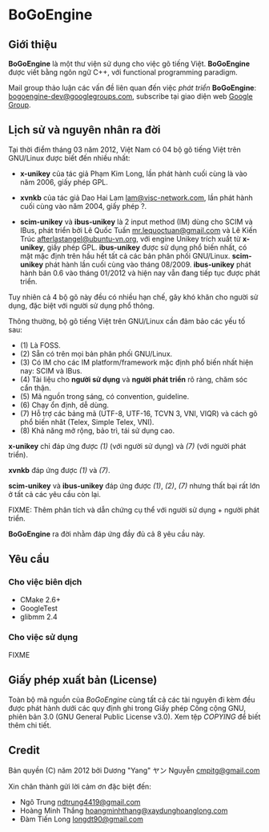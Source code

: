 # BoGoEngine

## Giới thiệu

**BoGoEngine** là một thư viện sử dụng cho việc gõ tiếng Việt.  **BoGoEngine**
được viết bằng ngôn ngữ C++, với functional programming paradigm.

Mail group thảo luận các vấn đề liên quan đến việc *phát triển*
**BoGoEngine**: <bogoengine-dev@googlegroups.com>, subscribe tại giao diện web
[Google Group](http://groups.google.com/group/bogoengine-dev/).

## Lịch sử và nguyên nhân ra đời

Tại thời điểm tháng 03 năm 2012, Việt Nam có 04 bộ gõ tiếng Việt trên GNU/Linux
được biết đến nhiều nhất:

* **x-unikey** của tác giả Phạm Kim Long, lần phát hành cuối cùng là vào năm
  2006, giấy phép GPL.

* **xvnkb** của tác giả Dao Hai Lam <lam@visc-network.com>, lần phát hành cuối
  cùng vào năm 2004, giấy phép ?.

* **scim-unikey** và **ibus-unikey** là 2 input method (IM) dùng cho SCIM và
  IBus, phát triển bởi Lê Quốc Tuấn <mr.lequoctuan@gmail.com> và Lê Kiến Trúc
  <afterlastangel@ubuntu-vn.org>, với engine Unikey trích xuất từ
  **x-unikey**, giấy phép GPL.  **ibus-unikey** được sử dụng phổ biến nhất, có
  mặt mặc định trên hầu hết tất cả các bản phân phối GNU/Linux.
  **scim-unikey** phát hành lần cuối cùng vào tháng 08/2009.  **ibus-unikey**
  phát hành bản 0.6 vào tháng 01/2012 và hiện nay vẫn đang tiếp tục được phát
  triển.

Tuy nhiên cả 4 bộ gõ này đều có nhiều hạn chế, gây khó khăn cho người sử dụng,
đặc biệt với người sử dụng phổ thông.

Thông thường, bộ gõ tiếng Việt trên GNU/Linux cần đảm bảo các yếu tố sau:

* (1) Là FOSS.
* (2) Sẵn có trên mọi bản phân phối GNU/Linux.
* (3) Có IM cho các IM platform/framework mặc định phổ biến nhất hiện nay:
  SCIM và IBus.
* (4) Tài liệu cho **người sử dụng** và **người phát triển** rõ ràng, chăm sóc
  cẩn thận.
* (5) Mã nguồn trong sáng, có convention, guideline.
* (6) Chạy ổn định, dễ dùng.
* (7) Hỗ trợ các bảng mã (UTF-8, UTF-16, TCVN 3, VNI, VIQR) và cách gõ phổ
  biến nhât (Telex, Simple Telex, VNI).
* (8) Khả năng mở rộng, bảo trì, tái sử dụng cao.

**x-unikey** chỉ đáp ứng được *(1)* (với người sử dụng) và *(7)* (với người
phát triển).

**xvnkb** đáp ứng được *(1)* và *(7)*.

**scim-unikey** và **ibus-unikey** đáp ứng được *(1)*, *(2)*, *(7)* nhưng thất
bại rất lớn ở tất cả các yêu cầu còn lại.

FIXME: Thêm phân tích và dẫn chứng cụ thể với người sử dụng + người phát
triển.

**BoGoEngine** ra đời nhằm đáp ứng đầy đủ cả 8 yêu cầu này.

## Yêu cầu

### Cho việc biên dịch

* CMake 2.6+
* GoogleTest
* glibmm 2.4

### Cho việc sử dụng

FIXME

## Giấy phép xuất bản (License)

Toàn bộ mã nguồn của *BoGoEngine* cùng tất cả các tài nguyên đi kèm đều được
phát hành dưới các quy định ghi trong Giấy phép Công cộng GNU, phiên bản 3.0
(GNU General Public License v3.0).  Xem tệp *COPYING* để biết thêm chi tiết.

## Credit

Bản quyền (C) năm 2012 bởi Dương "Yang" ヤン Nguyễn <cmpitg@gmail.com>

Xin chân thành gửi lời cảm ơn đặc biệt đến:

* Ngô Trung <ndtrung4419@gmail.com>
* Hoàng Minh Thắng <hoangminhthang@xaydunghoanglong.com>
* Đàm Tiến Long <longdt90@gmail.com>
